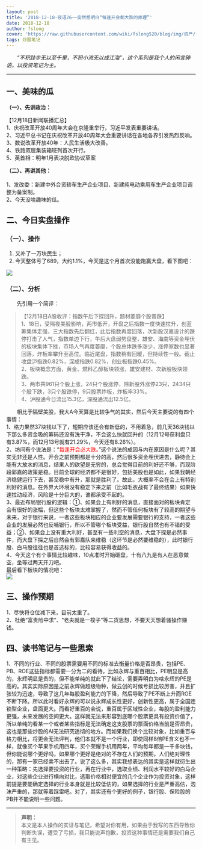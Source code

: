 ```yaml
---
layout: post
title: '2018-12-18-夜语26——突然想明白“每逢开会都大跌的原理”'
date: 2018-12-18
author: fslong
cover: 'https://raw.githubusercontent.com/wiki/fslong520/blog/img/资产/资产2018-12-18.jpg'
tags: 炒股笔记
---
```

  
&emsp;&emsp;*“不积跬步无以至千里，不积小流无以成江海”，这个系列是我个人的闲言碎语，以投资笔记为主。*  
   

---
  


## **一、美味的瓜**   

**（一）、先讲政治：**    


【12月18日新闻联播汇总】  
1、庆祝改革开放40周年大会在京隆重举行，习近平发表重要讲话。  
2、习近平总书记在庆祝改革开放40周年大会重要讲话在各地各界引发热烈反响。  
3、数说改革开放40年：人民生活极大改善。  
4、铁路双层集装箱班列首次开行。  
5、英首相：明年1月表决脱欧协议草案              

**（二）、再讲其他：**  
&emsp;&emsp;   
1、发改委：新建中外合资轿车生产企业项目、新建纯电动乘用车生产企业项目调整为备案制。  
2、今天没啥趣味的瓜。   

## **二、今日实盘操作**
### **（一）、操作**
1. 又补了一万块民生；
2. 今天整体亏了689，大约1.1%，今天是这个月首次没能跑赢大盘，看下图吧：   
     
![](https://raw.githubusercontent.com/wiki/fslong520/blog/img/资产/资产2018-12-18.jpg)
### **（二）、分析**  
 
&emsp;&emsp;先引用一个简评：  
>【12月18日A股收评：指数午后下探回升，题材萎靡个股普跌】  
1、18日，受隔夜美股影响，两市低开，开盘之后指数一度快速拉升，创蓝筹集体走强，三大指数先后翻红，此后指数再度回落，次新股汉嘉设计的跌停打击了人气，指数单边下行，午后大盘弱势盘整，雄安、海南等资金埋伏的板块集体下挫，市场人气再度萎靡，个股总体跌多涨少，涨停家数也显著回落，炸板率攀升至高位。临近尾盘，指数稍有回暖，但持续性一般。截止收盘沪指跌0.82%，深成指跌0.82%，创业板指跌0.45%。  
2、板块概念方面，黄金、燃料乙醇板块领涨，雄安建材、次新股板块领跌。  
3、两市共961只个股上涨，24只个股涨停，除新股外涨停23只，2434只个股下跌，3只个股跌停，9只股票炸板，炸板率33%。  
4、沪股通今日流出15.3亿，深股通流出12.5亿。      

&emsp;&emsp;相比于隔壁美股，我大A今天算是比较争气的其实，然后今天主要说的有四个事情：  
1、格力果然37块钱以下了，短期应该还会有新低的，不用着急，前几天36块钱以下那么多资金吸的筹码还没有洗干净，不会这么快就回升的（12月12号获利盘只有3.87%，而12月13号就有21.29%，今天还有8.26%）。  
2、坊间有个说法是：“<font color="red">每逢开会必大跌。</font>”这个说法的成因与内在原因是什么呢？其实无非还是人性。开会之前预期都是十分的高，然后很多资金埋伏进去，静待会上能有大放水的消息，结果人的欲望是无穷的，总会觉得目前的利好还不够，而现阶段郭嘉的政策是稳。目前全球的经济都不是很好，包括美股也是如此，如果我朝经济稳健运行下去，甚至稳中有升，那就是胜利了。故此，大概率不会在会上有特别利好的消息。在外界大环境没有稳定下来之前（比如毛衣战有了最终结果）如果快速拉动经济，风险是十分巨大的，谁都承受不起的。   
3、最近布局银行股的逻辑：①、如果会上有利好的消息，直接面对的板块肯定会有很好的涨幅，但这些个板块太难掌握了，然而不管任何板块有了较高的期望与未来，对于银行来说，一者这些板块相应的企业要发展需要银行的支持，一者这些企业的发展必然也反哺银行，所以不管哪个板块受益，银行股自然也有不错的受益；②、如果会上没有重大利好，甚至有一些利空的消息，大盘下探是必然事件，而大盘下探之后自然会有郭嘉队来维稳（这环节是必然要维稳的），此时银行股、白马股往往也是首选标的，比较容易获得收益的。  
4、今天这个有个事情比较趣味，10点准时开始砸盘，十有八九是有人在恶意做空，坐等过两天开刀吧。   
最后看下板块的情况吧：    
![](https://raw.githubusercontent.com/wiki/fslong520/blog/img/板块/资金流入流出2018-12-18.jpg)   


## **三、操作预期**

1、尽快将仓位减下来，目前太重了。  
2、杜绝“富贵险中求”、“老夫就是一梭子”等二货思想，不要天天想着骚操作赚钱。    


## **四、读书笔记与一些思索**
1、不同的行业、不同的股票需要用不同的标准去衡量价格是否昂贵，包括PE、PB、ROE这些指标都需要一分为二的看待，比如永辉与重百相比，PE明显是高的，永辉明显是贵的，但不能单纯的就此下了结论，需要弄明白为啥永辉的PE是高的。其实实际原因是之前永辉做超级物种，做云创的时候亏损比较厉害，并且扩张较为迅速，导致了这几年每股盈利能力的下降，然后导致了PE不断上升而ROE不断下降。所以此时看好永辉的可以说永辉成长性更好，创新性更高，属于全国连锁型企业，盘面更大。而看好重百的会说，重百属于区域性企业，每股的盈利能力更强，未来发展的空间更大。这样就无法来形容到底哪个股票更具有投资价值了，所以单纯的看某一个或者某些指标是无法确定这支股票的票面价格当前是否昂贵，这也是那些炒股的AI无法研究透彻的地方。而如果我们换个比较对象，比如重百与格力相比，将更会无法评判，他们本就不是一个行业，即使同样8倍PE含义也不一样，就像买个苹果手机用四年，买个荣耀手机用两年，平均每年都是一千多块钱，但你能说哪个更好吗，如果哪个更好是绝对的不存在人们的预期，人们绝对理性的，那有一家已经卖不出去了。说了这么多，其实我想表达的其实是这样就衍生出一种策略：先选择要投资的行业，再在行业中，选取业绩、利润水平较好的白马企业，对这些企业进行横向对比，选取价格相对便宜的几个企业作为投资对象，这样前提是要能确定选择的行业本身就是比较低估的，如果选择的行业是严重高估，泡沫严重的，那就等着踩雷吧。对了，其实还有个更好的例子，银行股、保险股的PB并不能说明一些问题。  

---   
  
> **声明：**  
> 本文是本人操作的实证与笔记，希望对你有用，如果由于我写的东西导致你判断失误，遭受了亏损，我只能说声抱歉，投资这种事情还是需要我们自己有主见。